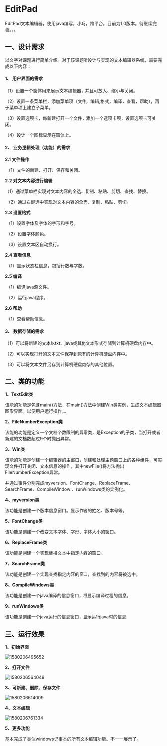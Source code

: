# EditPad
EditPad文本编辑器，使用java编写，小巧，跨平台。目前为1.0版本。待继续完善。。。

## **一、设计需求**

​    以文字对课题进行简单介绍。对于该课题所设计与实现的文本编辑器系统，需要完成以下内容：

#### 1、 用户界面的需求

   （1）设置一个窗体用来展示文本编辑器，并且可放大、缩小与关闭。

   （2）设置一条菜单栏，添加菜单项（文件，编辑,格式，编译，查看，帮助），再于菜单项上建立子菜单。

   （3）设置选项卡，每新建打开一个文件，添加一个选项卡项，设置选项卡可关闭。

   （4）设计一个图标显示在窗体上。



#### **2、 业务逻辑处理（功能）的需求**

**2.1 文件操作**

​    （1）文件的新建、打开、保存和关闭。

**2.2 对文本内容进行编辑**

​    （1）通过菜单栏实现对文本内容的全选、复制、粘贴、剪切、查找、替换。

​    （2）通过右键选中实现对文本内容的全选、复制、粘贴、剪切。

**2.3 设置格式**

​    （1）设置字体及字体的字形和字号。   

​    （2）设置字体颜色。

​    （3）设置文本区自动换行。

**2.4 查看信息**

​    （1）显示状态栏信息，包括行数与字数。

**2.5 编译**

​    （1）编译java源文件。

​    （2）运行java程序。

**2.6 帮助**

​    （1）查看帮助信息。



#### **3、 数据存储的需求**

   （1）可以将新建的文本以txt、java或其他文本形式存储到计算机硬盘内存中。

   （2）可以实现打开的文本文件保存到原有的计算机硬盘内存中。

   （3）可以将文本文件另存到计算机硬盘内存的其他位置。



## 二、类的功能

**1、TextEdit类**

该能的功能是包含main()方法，在main()方法中创建Win类实例，生成文本编辑器图形界面。以便用户运行操作。。

**2、FileNumberException类**

该能的功能是定义一个文档个数限制的异常类，是Exception的子类，当打开或者新建的文档数超过9个时抛出异常。

**3、Win类**

该能的功能是创建一个编辑器的主窗口，创建和处理主题窗口上的各种组件，可实现文件打开关闭、文本信息的操作，其中newFile()将方法抛出FileNumberException异常。

并通过事件分别完成myversion、FontChange、ReplaceFrame、SearchFrame、CompileWindow 、runWindows类的实例化。

**4、myversion类**

该功能是创建一个版本信息窗口。显示作者的姓名、版本号等。

**5、FontChange类**

该功能是创建一个改变文本字体、字形、字体大小的窗口。

**6、ReplaceFrame类**

该功能是创建一个实现替换文本中指定内容的窗口。

**7、SearchFrame类**

该功能是创建一个实现查找指定内容的窗口，查找到的内容将被选中。

**8、CompileWindows类**

该功能是创建一个java编译的信息窗口，将显示编译过程的信息。

**9、runWindows类**

该功能是创建一个java运行的信息窗口，显示运行java时的信息.



## 三、运行效果

**1、初始界面**

![1580206495652](http://picture.zyuhn.top/myblog/TextEdit/20200128181457-930146.png)

**2、打开文件**

![1580206564049](http://picture.zyuhn.top/myblog/TextEdit/20200128181605-97388.png)

**3、可新建、删除、保存文件**

![1580206614009](http://picture.zyuhn.top/myblog/TextEdit/20200128181655-894.png)

**4、文本编辑**

![1580206761334](http://picture.zyuhn.top/myblog/TextEdit/20200128181922-718640.png)

**5、更多功能**

基本完成了类似windows记事本的所有文本编辑功能。不一一展示了。